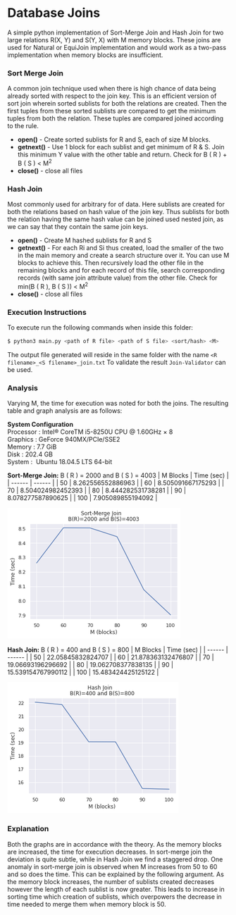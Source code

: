 # Database Joins    
A simple python implementation of Sort-Merge Join and Hash Join for two large relations R(X, Y) and S(Y, X) with M memory blocks. These joins are used for Natural or EquiJoin implementation and would work as a two-pass implementation when memory blocks are insufficient.

### Sort Merge Join
A common join technique used when there is high chance of data being already sorted with respect to the join key. This is an efficient version of sort join wherein sorted sublists for both the relations are created. Then the first tuples from these sorted sublists are compared to get the minimum tuples from both the relation. These tuples are compared joined according to the rule.
- **open()** - Create sorted sublists for R and S, each of size M blocks.
- **getnext()** - Use 1 block for each sublist and get minimum of R & S. Join this minimum Y value with the other table and return. Check for B ( R ) + B ( S ) < M<sup>2</sup>
- **close()** - close all files

### Hash Join
Most commonly used for arbitrary for of data. Here sublists are created for both the relations based on hash value of the join key. Thus sublists for both the relation having the same hash value can be joined used nested join, as we can say that they contain the same join keys.

- **open()** - Create M hashed sublists for R and S
- **getnext()** - For each Ri and Si thus created, load the smaller of the two in the main memory and create a search structure over it. You can use M blocks to achieve this. Then recursively load the other file in the remaining blocks and for each record of this file, search corresponding records (with same join attribute value) from the other file. Check for min(B ( R ), B ( S )) < M<sup>2</sup>
- **close()** - close all files

### Execution Instructions
To execute run the following commands when inside this folder:
```sh
$ python3 main.py <path of R file> <path of S file> <sort/hash> <M>
```

The output file generated will reside in the same folder with the name `<R filename>_<S filename>_join.txt`
To validate the result `Join-Validator` can be used.

### Analysis

Varying M, the time for execution was noted for both the joins. The resulting table and graph analysis are as follows:

**System Configuration**<br>
Processor : Intel® CoreTM i5-8250U CPU @ 1.60GHz × 8<br>
Graphics : GeForce 940MX/PCIe/SSE2<br>
Memory : 7.7 GiB<br>
Disk : 202.4 GB<br>
System : ​ Ubuntu 18.04.5 LTS 64-bit<br>

**Sort-Merge Join:**
B ( R ) = 2000 and B ( S ) = 4003
| M Blocks | Time (sec) |
| ------ | ------ |
| 50 | 8.262556552886963 |
| 60 | 8.505091667175293 |
| 70 | 8.504024982452393 |
| 80 | 8.444282531738281 |
| 90 | 8.078277587890625 |
| 100 | 7.905089855194092 |

![alt text](./plots/plt1.png)

**Hash Join:**
B ( R ) = 400 and B ( S ) = 800
| M Blocks | Time (sec) |
| ------ | ------ |
| 50 | 22.05845832824707 |
| 60 | 21.878363132476807 |
| 70 | 19.06693196296692 |
| 80 | 19.062708377838135 |
| 90 | 15.539154767990112 |
| 100 | 15.483424425125122 |

![alt text](./plots/plt2.png)

### Explanation

Both the graphs are in accordance with the theory. As the memory blocks are increased, the time for execution decreases. In sort-merge join the deviation is quite subtle, while in Hash Join we find a staggered drop. One anomaly in sort-merge join is observed when M increases from 50 to 60 and so does the time. This can be explained by the following argument. As the memory block increases, the number of sublists created decreases however the length of each sublist is now greater. This leads to increase in sorting time which creation of sublists, which overpowers the decrease in time needed to merge them when memory block is 50.